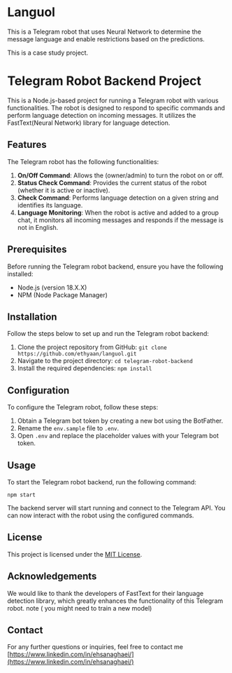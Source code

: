 # Languol

This is a Telegram robot that uses Neural Network to determine the message language and enable restrictions based on the predictions. 

This is a case study project.

# Telegram Robot Backend Project

This is a Node.js-based project for running a Telegram robot with various functionalities. The robot is designed to respond to specific commands and perform language detection on incoming messages. It utilizes the FastText(Neural Network) library for language detection.

## Features

The Telegram robot has the following functionalities:

1. **On/Off Command**: Allows the (owner/admin) to turn the robot on or off.
2. **Status Check Command**: Provides the current status of the robot (whether it is active or inactive).
3. **Check Command**: Performs language detection on a given string and identifies its language.
4. **Language Monitoring**: When the robot is active and added to a group chat, it monitors all incoming messages and responds if the message is not in English.

## Prerequisites

Before running the Telegram robot backend, ensure you have the following installed:

- Node.js (version 18.X.X)
- NPM (Node Package Manager)

## Installation

Follow the steps below to set up and run the Telegram robot backend:

1. Clone the project repository from GitHub: `git clone https://github.com/ethyaan/languol.git`
2. Navigate to the project directory: `cd telegram-robot-backend`
3. Install the required dependencies: `npm install`

## Configuration

To configure the Telegram robot, follow these steps:

1. Obtain a Telegram bot token by creating a new bot using the BotFather.
2. Rename the `env.sample` file to `.env`.
3. Open `.env` and replace the placeholder values with your Telegram bot token.

## Usage

To start the Telegram robot backend, run the following command:

```
npm start
```

The backend server will start running and connect to the Telegram API. You can now interact with the robot using the configured commands.

## License

This project is licensed under the [MIT License](https://opensource.org/licenses/MIT).

## Acknowledgements

We would like to thank the developers of FastText for their language detection library, which greatly enhances the functionality of this Telegram robot.
note ( you might need to train a new model)

## Contact

For any further questions or inquiries, feel free to contact me [https://www.linkedin.com/in/ehsanaghaei/](https://www.linkedin.com/in/ehsanaghaei/)
